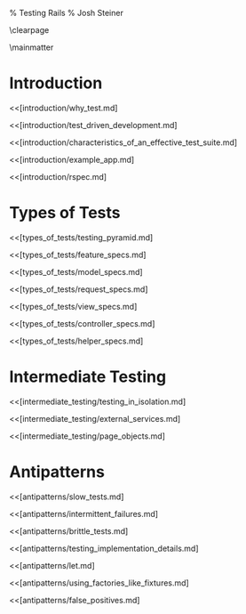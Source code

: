 % Testing Rails
% Josh Steiner

\clearpage

\mainmatter

# Introduction

<<[introduction/why_test.md]

<<[introduction/test_driven_development.md]

<<[introduction/characteristics_of_an_effective_test_suite.md]

<<[introduction/example_app.md]

<<[introduction/rspec.md]

# Types of Tests

<<[types_of_tests/testing_pyramid.md]

<<[types_of_tests/feature_specs.md]

<<[types_of_tests/model_specs.md]

<<[types_of_tests/request_specs.md]

<<[types_of_tests/view_specs.md]

<<[types_of_tests/controller_specs.md]

<<[types_of_tests/helper_specs.md]

# Intermediate Testing

<<[intermediate_testing/testing_in_isolation.md]

<<[intermediate_testing/external_services.md]

<<[intermediate_testing/page_objects.md]

# Antipatterns

<<[antipatterns/slow_tests.md]

<<[antipatterns/intermittent_failures.md]

<<[antipatterns/brittle_tests.md]

<<[antipatterns/testing_implementation_details.md]

<<[antipatterns/let.md]

<<[antipatterns/using_factories_like_fixtures.md]

<<[antipatterns/false_positives.md]

